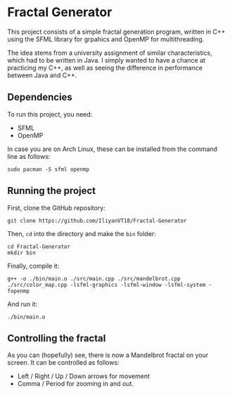 # Fractal Generator
This project consists of a simple fractal generation program, written in C++ using the SFML library for grpahics 
and OpenMP for multithreading. 

The idea stems from a university assignment of similar characteristics, which had to be written in Java. I simply 
wanted to have a chance at practicing my C++, as well as seeing the difference in performance between Java and C++.

## Dependencies 
To run this project, you need:
- SFML
- OpenMP

In case you are on Arch Linux, these can be installed from the command line as follows:
```
sudo pacman -S sfml openmp
```

## Running the project 
First, clone the GitHub repository:
```
git clone https://github.com/IliyanVT18/Fractal-Generator 
```

Then, `cd` into the directory and make the `bin` folder:
```
cd Fractal-Generator
mkdir bin
```

Finally, compile it: 
```
g++ -o ./bin/main.o ./src/main.cpp ./src/mandelbrot.cpp  ./src/color_map.cpp -lsfml-graphics -lsfml-window -lsfml-system -fopenmp
```

And run it:
```
./bin/main.o
```

## Controlling the fractal 
As you can (hopefully) see, there is now a Mandelbrot fractal on your screen. It can be controlled as follows:
- Left / Right / Up / Down arrows for movement 
- Comma / Period for zooming in and out.
